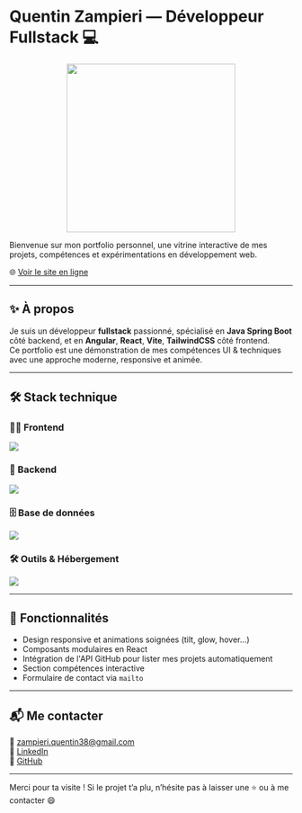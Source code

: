 # Quentin Zampieri — Développeur Fullstack 💻

<p align="center">
  <img src="https://i.imgur.com/DH1xvvn.gif" width="300" />
</p>


Bienvenue sur mon portfolio personnel, une vitrine interactive de mes projets, compétences et expérimentations en développement web.

🌐 [Voir le site en ligne](https://quentin-zampieri.vercel.app)

---

## ✨ À propos

Je suis un développeur **fullstack** passionné, spécialisé en **Java Spring Boot** côté backend, et en **Angular**, **React**, **Vite**, **TailwindCSS** côté frontend.  
Ce portfolio est une démonstration de mes compétences UI & techniques avec une approche moderne, responsive et animée.

---

## 🛠️ Stack technique

### 🧑‍💻 Frontend  
<img src="https://skillicons.dev/icons?i=angular,react,ts,js,vite,tailwind" />

### 🔧 Backend  
<img src="https://skillicons.dev/icons?i=java,spring" />

### 🗄️ Base de données  
<img src="https://skillicons.dev/icons?i=postgres,mongodb" />

### 🛠️ Outils & Hébergement  
<img src="https://skillicons.dev/icons?i=docker,git,github,vercel,figma" />

---

## 🚀 Fonctionnalités

- Design responsive et animations soignées (tilt, glow, hover…)
- Composants modulaires en React
- Intégration de l'API GitHub pour lister mes projets automatiquement
- Section compétences interactive
- Formulaire de contact via `mailto`

---

## 📬 Me contacter

📧 zampieri.quentin38@gmail.com  
📎 [LinkedIn](https://www.linkedin.com/in/quentinzampieri)  
💼 [GitHub](https://github.com/Quentin384)

---

Merci pour ta visite ! Si le projet t’a plu, n’hésite pas à laisser une ⭐ ou à me contacter 😄
